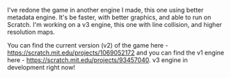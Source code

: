 I've redone the game in another engine I made, this one using better metadata engine. It's be faster, with better graphics, and able to run on Scratch.
I'm working on a v3 engine, this one with line collision, and higher resolution maps.

You can find the current version (v2) of the game here - https://scratch.mit.edu/projects/1069052172 and you can find the v1 engine here - https://scratch.mit.edu/projects/93457040.
v3 engine in development right now!
